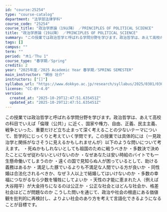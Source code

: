 ```yaml
---
id: "course:25254"
type: "course-catalog"
department: "法学部法律学科"
course_code: "25254"
course_title: "政治学原論（19以降） ／PRINCIPLES OF POLITICAL SCIENCE"
title: "政治学原論（19以降） ／PRINCIPLES OF POLITICAL SCIENCE"
summary: "この授業では政治哲学と呼ばれる学問分野を学びます。政治哲学は、あえて高校の科目でいえば「倫理（公共）」に近く、国家や権力、自由、正義、民主主義、戦争といった、重要だけど立ち止まって深く考えることの少ないテーマについて、哲学的にじっくりと考え…"
tags: []
campus: ""
term: ""
period: "木1／Thu 1"
course_type: "春学期／Spring"
credits: 2
year: "2025年度／2025 Academic Year 春学期／SPRING SEMESTER"
main_instructor: "網谷 壮介"
instructors: ["[]"]
syllabus_url: "https://www.dokkyo.ac.jp/research/syllabus/2025/0301/0301_25254_ja_JP.html"
license: "CC-BY-4.0"
version:
  created_at: "2025-10-29T12:47:51.635451Z"
  updated_at: "2025-10-29T12:47:51.635451Z"
---
```

この授業では政治哲学と呼ばれる学問分野を学びます。政治哲学は、あえて高校の科目でいえば「倫理（公共）」に近く、国家や権力、自由、正義、民主主義、戦争といった、重要だけど立ち止まって深く考えることの少ないテーマについて、哲学的にじっくりと考えていく学問です。この授業では具体的には（一見政治学と関係がなさそうに見えるかもしれませんが）以下のような問いについて考えます。 ・死ぬかもしれないとしても祖国のために戦うべきか ・多数決で決めたことになぜ従わないといけないのか ・なぜあなたは安い時給のバイトでも一生懸命働いてしまうのか ・遠くの国で見知らぬ人が困っているとして、助ける義務はあるか ・満足した豚でいるよりも不満足な人間でいる方が良いか ・同性婚は合法化されるべきか、なぜ３人以上で結婚してはいけないのか ・多数の幸福につながるなら少数を犠牲にしてよいか ・天性の才能に恵まれた人（例えば大谷翔平）が大金持ちになるのは公正か ・公正な社会とはどんな社会か、格差社会はどこが問題なのか こうした問いを通じて、政治や社会の根底にある価値観を批判的に再検討し、よりよい社会のあり方を考えて言語化できるようになることが目標です。
